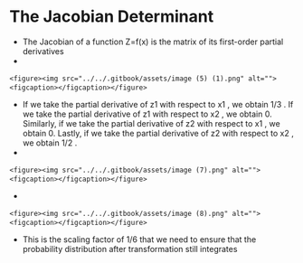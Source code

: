 # The Jacobian Determinant

* The Jacobian of a function Z=f(x) is the matrix of its first-order partial derivatives
*

    <figure><img src="../../.gitbook/assets/image (5) (1).png" alt=""><figcaption></figcaption></figure>
* If we take the partial derivative of z1 with respect to x1 , we obtain 1/3 . If we take the partial derivative of z1 with respect to x2 , we obtain 0. Similarly, if we take the partial derivative of z2 with respect to x1 , we obtain 0. Lastly, if we take the partial derivative of z2 with respect to x2 , we obtain 1/2 .
*

    <figure><img src="../../.gitbook/assets/image (7).png" alt=""><figcaption></figcaption></figure>
*

    <figure><img src="../../.gitbook/assets/image (8).png" alt=""><figcaption></figcaption></figure>
* This is the scaling factor of 1/6 that we need to ensure that the probability distribution after transformation still integrates
